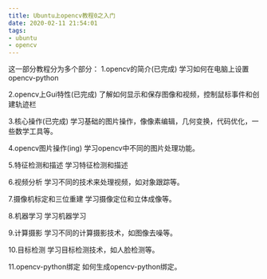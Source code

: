 ```yaml
---
title: Ubuntu上opencv教程0之入门
date: 2020-02-11 21:54:01
tags:
- ubuntu
- opencv
---
```

这一部分教程分为多个部分：
1.opencv的简介(已完成)
 学习如何在电脑上设置opencv-python

2.opencv上Gui特性(已完成)
 了解如何显示和保存图像和视频，控制鼠标事件和创建轨迹栏

3.核心操作(已完成) 学习基础的图片操作，像像素编辑，几何变换，代码优化，一些数学工具等。

4.opencv图片操作(ing)
 学习opencv中不同的图片处理功能。

5.特征检测和描述
 学习特征检测和描述

6.视频分析
 学习不同的技术来处理视频，如对象跟踪等。

7.摄像机标定和三位重建
 学习摄像定位和立体成像等。

8.机器学习
 学习机器学习

9.计算摄影
 学习不同的计算摄影技术，如图像去噪等。

10.目标检测
 学习目标检测技术，如人脸检测等。

11.opencv-python绑定
 如何生成opencv-python绑定。
